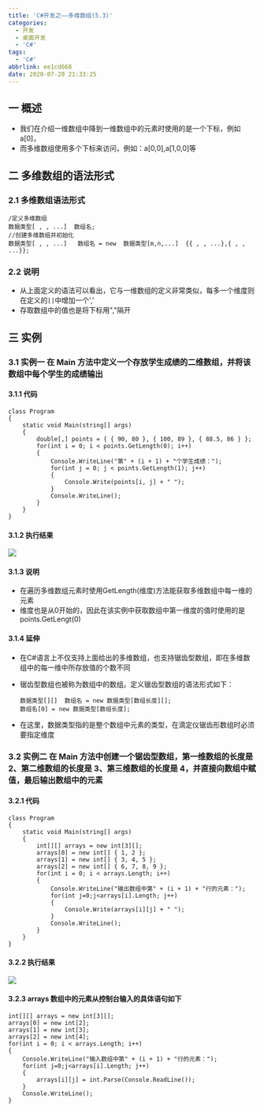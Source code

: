 ```yaml
---
title: 'C#开发之——多维数组(5.3)'
categories:
  - 开发
  - 桌面开发
  - 'C#'
tags:
  - 'C#'
abbrlink: ee1cd668
date: 2020-07-20 21:33:25
---
```

## 一 概述

* 我们在介绍一维数组中降到一维数组中的元素时使用的是一个下标，例如a[0]，
* 而多维数组使用多个下标来访问，例如：a[0,0],a[1,0,0]等

<!--more-->

## 二 多维数组的语法形式

### 2.1 多维数组语法形式

```
/定义多维数组
数据类型[ , , ...]  数组名;
//创建多维数组并初始化
数据类型[ , , ...]   数组名 = new  数据类型[m,n,...]  {{ , , ...},{ , , ...}};
```

### 2.2 说明

* 从上面定义的语法可以看出，它与一维数组的定义非常类似，每多一个维度则在定义的`[]`中增加一个','
* 存取数组中的值也是将下标用","隔开

## 三 实例

### 3.1 实例一 <font size=3> 在 Main 方法中定义一个存放学生成绩的二维数组，并将该数组中每个学生的成绩输出 </font>

#### 3.1.1 代码

```
class Program
{
    static void Main(string[] args)
    {
        double[,] points = { { 90, 80 }, { 100, 89 }, { 88.5, 86 } };
        for(int i = 0; i < points.GetLength(0); i++)
        {
            Console.WriteLine("第" + (i + 1) + "个学生成绩：");
            for(int j = 0; j < points.GetLength(1); j++)
            {
                Console.Write(points[i, j] + " ");
            }
            Console.WriteLine();
        }
    }
}
```

#### 3.1.2 执行结果

![][1]

#### 3.1.3 说明

* 在遍历多维数组元素时使用GetLength(维度)方法能获取多维数组中每一维的元素
* 维度也是从0开始的，因此在该实例中获取数组中第一维度的值时使用的是points.GetLengt(0)

#### 3.1.4 延伸

* 在C#语言上不仅支持上面给出的多维数组，也支持锯齿型数组，即在多维数组中的每一维中所存放值的个数不同

* 锯齿型数组也被称为数组中的数组。定义锯齿型数组的语法形式如下：

  ```
  数据类型[][]  数组名 = new 数据类型[数组长度][];
  数组名[0] = new 数据类型[数组长度];
  ```

* 在这里，数据类型指的是整个数组中元素的类型，在滴定仪锯齿形数组时必须要指定维度

### 3.2 实例二<font size=3> 在 Main 方法中创建一个锯齿型数组，第一维数组的长度是 2、第二维数组的长度是 3、第三维数组的长度是 4，并直接向数组中赋值，最后输出数组中的元素 </font>

#### 3.2.1 代码

```
class Program
{
    static void Main(string[] args)
    {
        int[][] arrays = new int[3][];
        arrays[0] = new int[] { 1, 2 };
        arrays[1] = new int[] { 3, 4, 5 };
        arrays[2] = new int[] { 6, 7, 8, 9 };
        for(int i = 0; i < arrays.Length; i++)
        {
            Console.WriteLine("输出数组中第" + (i + 1) + "行的元素：");
            for(int j=0;j<arrays[i].Length; j++)
            {
                Console.Write(arrays[i][j] + " ");
            }
            Console.WriteLine();
        }
    }
}
```

#### 3.2.2 执行结果

![][2]

#### 3.2.3  arrays 数组中的元素从控制台输入的具体语句如下 

```
int[][] arrays = new int[3][];
arrays[0] = new int[2];
arrays[1] = new int[3];
arrays[2] = new int[4];
for(int i = 0; i < arrays.Length; i++)
{
    Console.WriteLine("输入数组中第" + (i + 1) + "行的元素：");
    for(int j=0;j<arrays[i].Length; j++)
    {
        arrays[i][j] = int.Parse(Console.ReadLine());
    }
    Console.WriteLine();
}
```



[1]:https://cdn.jsdelivr.net/gh/PGzxc/CDN@master/blog-image/csharp-multi-array-score.png
[2]:https://cdn.jsdelivr.net/gh/PGzxc/CDN@master/blog-image/csharp-multi-array-wave.png


